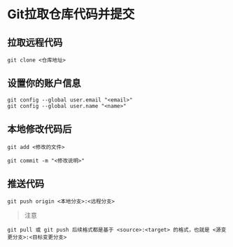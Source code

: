 # Git拉取仓库代码并提交

## 拉取远程代码
```git
git clone <仓库地址>
```

## 设置你的账户信息
```gitignore
git config --global user.email "<email>"
git config --global user.name "<name>"
```

## 本地修改代码后
```gitexclude
git add <修改的文件>

git commit -m "<修改说明>"
```

## 推送代码

```shell
git push origin <本地分支>:<远程分支>
```
> 注意
```shell
git pull 或 git push 后续格式都是基于 <source>:<target> 的格式，也就是 <源变更分支>:<目标变更分支>
```


